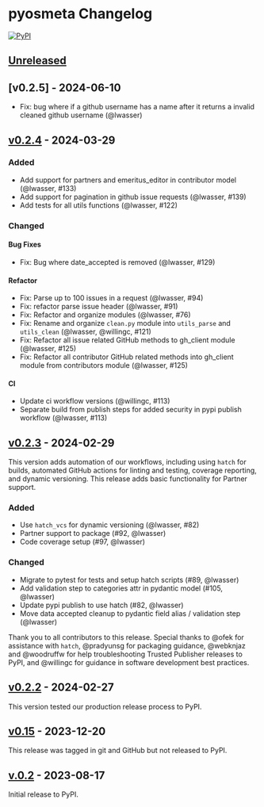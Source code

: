 # pyosmeta Changelog

[![PyPI](https://img.shields.io/pypi/v/pyosmeta.svg)](https://pypi.org/project/pyosmeta/)

## [Unreleased]

## [v0.2.5] - 2024-06-10
- Fix: bug where if a github username has a name after it returns a invalid cleaned github username (@lwasser)

## [v0.2.4] - 2024-03-29

### Added

- Add support for partners and emeritus_editor in contributor model (@lwasser, #133)
- Add support for pagination in github issue requests  (@lwasser, #139)
- Add tests for all utils functions (@lwasser, #122)

### Changed

#### Bug Fixes

- Fix: Bug where date_accepted is removed (@lwasser, #129)

#### Refactor

- Fix: Parse up to 100 issues in a request (@lwasser, #94)
- Fix: refactor parse issue header (@lwasser, #91)
- Fix: Refactor and organize modules (@lwasser, #76)
- Fix: Rename and organize `clean.py` module into `utils_parse` and `utils_clean` (@lwasser, @willingc, #121)
- Fix: Refactor all issue related GitHub methods to gh_client module (@lwasser, #125)
- Fix: Refactor all contributor GitHub related methods into gh_client module from contributors module (@lwasser, #125)

#### CI

- Update ci workflow versions (@willingc, #113)
- Separate build from publish steps for added security in pypi publish workflow (@lwasser, #113)

## [v0.2.3] - 2024-02-29

This version adds automation of our workflows, including using `hatch`
for builds, automated GitHub actions for linting and testing, coverage reporting, and
dynamic versioning. This release adds basic functionality for Partner support.

### Added

- Use `hatch_vcs` for dynamic versioning (@lwasser, #82)
- Partner support to package (#92, @lwasser)
- Code coverage setup (#97, @lwasser)

### Changed

- Migrate to pytest for tests and setup hatch scripts (#89, @lwasser)
- Add validation step to categories attr in pydantic model (#105, @lwasser)
- Update pypi publish to use hatch (#82, @lwasser)
- Move data accepted cleanup to pydantic field alias / validation step (@lwasser)

Thank you to all contributors to this release. Special thanks
to @ofek for assistance with `hatch`, @pradyunsg for packaging guidance, @webknjaz
and @woodruffw for help troubleshooting Trusted Publisher releases to PyPI, and @willingc for guidance in software
development best practices.

## [v0.2.2] - 2024-02-27

This version tested our production release process to PyPI.

## [v0.15] - 2023-12-20

This release was tagged in git and GitHub but not released to PyPI.

## [v.0.2] - 2023-08-17

Initial release to PyPI.

[Unreleased]: https://github.com/pyopensci/pyosmeta/compare/v0.2.4...HEAD
[v0.2.4]: https://github.com/pyopensci/pyosmeta/compare/v0.2.3...v0.2.4
[v0.2.3]: https://github.com/pyopensci/pyosmeta/compare/v0.15...v0.2.3
[v0.2.2]: https://github.com/pyopensci/pyosmeta/compare/v0.15...v0.2.2
[v0.15]: https://github.com/pyOpenSci/pyosMeta/releases/tag/v0.15
[v.0.2]: https://pypi.org/project/pyosmeta/0.2/
